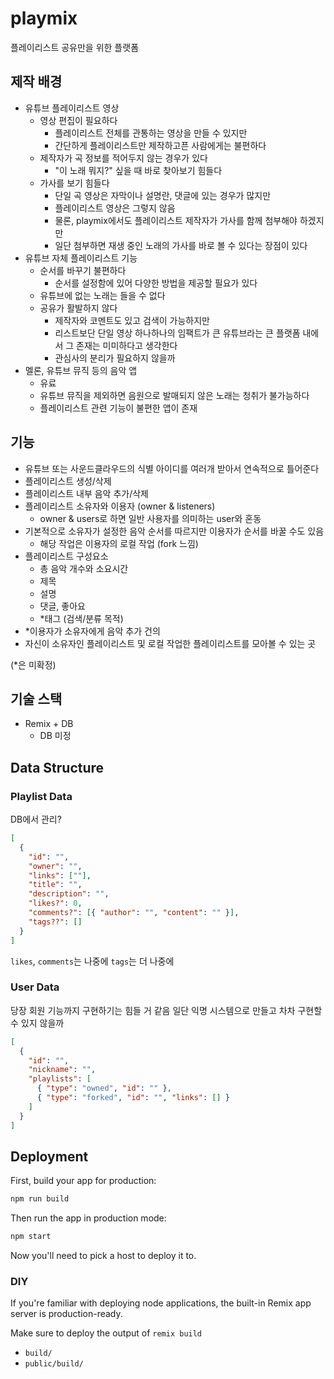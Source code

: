 # playmix

플레이리스트 공유만을 위한 플랫폼

## 제작 배경

- 유튜브 플레이리스트 영상
  - 영상 편집이 필요하다
    - 플레이리스트 전체를 관통하는 영상을 만들 수 있지만
    - 간단하게 플레이리스트만 제작하고픈 사람에게는 불편하다
  - 제작자가 곡 정보를 적어두지 않는 경우가 있다
    - "이 노래 뭐지?" 싶을 때 바로 찾아보기 힘들다
  - 가사를 보기 힘들다
    - 단일 곡 영상은 자막이나 설명란, 댓글에 있는 경우가 많지만
    - 플레이리스트 영상은 그렇지 않음
    - 물론, playmix에서도 플레이리스트 제작자가 가사를 함께 첨부해야 하겠지만
    - 일단 첨부하면 재생 중인 노래의 가사를 바로 볼 수 있다는 장점이 있다
- 유튜브 자체 플레이리스트 기능
  - 순서를 바꾸기 불편하다
    - 순서를 설정함에 있어 다양한 방법을 제공할 필요가 있다
  - 유튜브에 없는 노래는 들을 수 없다
  - 공유가 활발하지 않다
    - 제작자와 코멘트도 있고 검색이 가능하지만
    - 리스트보단 단일 영상 하나하나의 임팩트가 큰 유튜브라는 큰 플랫폼 내에서 그 존재는 미미하다고 생각한다
    - 관심사의 분리가 필요하지 않을까
- 멜론, 유튜브 뮤직 등의 음악 앱
  - 유료
  - 유튜브 뮤직을 제외하면 음원으로 발매되지 않은 노래는 청취가 불가능하다
  - 플레이리스트 관련 기능이 불편한 앱이 존재

## 기능

- 유튜브 또는 사운드클라우드의 식별 아이디를 여러개 받아서 연속적으로 틀어준다
- 플레이리스트 생성/삭제
- 플레이리스트 내부 음악 추가/삭제
- 플레이리스트 소유자와 이용자 (owner & listeners)
  - owner & users로 하면 일반 사용자를 의미하는 user와 혼동
- 기본적으로 소유자가 설정한 음악 순서를 따르지만 이용자가 순서를 바꿀 수도 있음
  - 해당 작업은 이용자의 로컬 작업 (fork 느낌)
- 플레이리스트 구성요소
  - 총 음악 개수와 소요시간
  - 제목
  - 설명
  - 댓글, 좋아요
  - \*태그 (검색/분류 목적)
- \*이용자가 소유자에게 음악 추가 건의
- 자신이 소유자인 플레이리스트 및 로컬 작업한 플레이리스트를 모아볼 수 있는 곳

(\*은 미확정)

## 기술 스택

- Remix + DB
  - DB 미정

## Data Structure

### Playlist Data

DB에서 관리?

```json
[
  {
    "id": "",
    "owner": "",
    "links": [""],
    "title": "",
    "description": "",
    "likes?": 0,
    "comments?": [{ "author": "", "content": "" }],
    "tags??": []
  }
]
```

`likes`, `comments`는 나중에
`tags`는 더 나중에

### User Data

당장 회원 기능까지 구현하기는 힘들 거 같음
일단 익명 시스템으로 만들고 차차 구현할 수 있지 않을까

```json
[
  {
    "id": "",
    "nickname": "",
    "playlists": [
      { "type": "owned", "id": "" },
      { "type": "forked", "id": "", "links": [] }
    ]
  }
]
```

## Deployment

First, build your app for production:

```sh
npm run build
```

Then run the app in production mode:

```sh
npm start
```

Now you'll need to pick a host to deploy it to.

### DIY

If you're familiar with deploying node applications, the built-in Remix app server is production-ready.

Make sure to deploy the output of `remix build`

- `build/`
- `public/build/`
